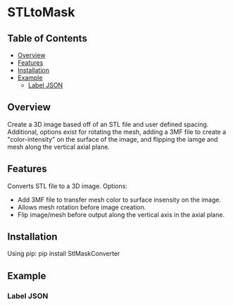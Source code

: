 # STLtoMask

## Table of Contents

- [Overview](#overview)
- [Features](#features)
- [Installation](#installation)
- [Example](#example)
  - [Label JSON](#label-json)

  
## Overview

Create a 3D image based off of an STL file and user defined spacing. Additional, options exist for rotating the mesh, adding a 3MF file to create a "color-intensity" on the surface of the image, and flipping the iamge and mesh along the vertical axial plane.

## Features

Converts STL file to a 3D image.
Options:
  - Add 3MF file to transfer mesh color to surface insensity on the image.
  - Allows mesh rotation before image creation.
  - Flip image/mesh before output along the vertical axis in the axial plane.


## Installation

Using pip:
  pip install StlMaskConverter

## Example

### Label JSON

